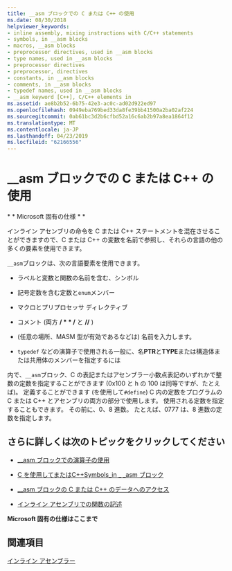 ```yaml
---
title: __asm ブロックでの C または C++ の使用
ms.date: 08/30/2018
helpviewer_keywords:
- inline assembly, mixing instructions with C/C++ statements
- symbols, in __asm blocks
- macros, __asm blocks
- preprocessor directives, used in __asm blocks
- type names, used in __asm blocks
- preprocessor directives
- preprocessor, directives
- constants, in __asm blocks
- comments, in __asm blocks
- typedef names, used in __asm blocks
- __asm keyword [C++], C/C++ elements in
ms.assetid: ae8b2b52-6b75-42e3-ac0c-ad02d922ed97
ms.openlocfilehash: 0949eba769bed33da8fe39bb41500a2ba02af224
ms.sourcegitcommit: 0ab61bc3d2b6cfbd52a16c6ab2b97a8ea1864f12
ms.translationtype: MT
ms.contentlocale: ja-JP
ms.lasthandoff: 04/23/2019
ms.locfileid: "62166556"
---
```

# <a name="using-c-or-c-in-__asm-blocks"></a>__asm ブロックでの C または C++ の使用

\* * Microsoft 固有の仕様 * *

インライン アセンブリの命令を C または C++ ステートメントを混在させることができますので、C または C++ の変数を名前で参照し、それらの言語の他の多くの要素を使用できます。

`__asm`ブロックは、次の言語要素を使用できます。

- ラベルと変数と関数の名前を含む、シンボル

- 記号定数を含む定数と`enum`メンバー

- マクロとプリプロセッサ ディレクティブ

- コメント (両方 __/ \* \* /__ と __//__ )

- (任意の場所、MASM 型が有効であるなどは) 名前を入力します。

- `typedef` などの演算子で使用される一般に、名**PTR**と**TYPE**または構造体または共用体のメンバーを指定するには

内で、`__asm`ブロック、C の表記またはアセンブラー小数点表記のいずれかで整数の定数を指定することができます (0x100 と h の 100 は同等ですが、たとえば)。 定義することができます (を使用して`#define`) C 内の定数をプログラムの C または C++ とアセンブリの両方の部分で使用します。 使用される定数を指定することもできます。 その前に、0、8 進数。 たとえば、0777 は、8 進数の定数を指定します。

## <a name="what-do-you-want-to-know-more-about"></a>さらに詳しくは次のトピックをクリックしてください

- [__asm ブロックでの演算子の使用](../../assembler/inline/using-operators-in-asm-blocks.md)

- [C を使用してまたはC++Symbols_in _ _asm ブロック](../../assembler/inline/using-c-or-cpp-symbols-in-asm-blocks.md)

- [__asm ブロックの C または C++ のデータへのアクセス](../../assembler/inline/accessing-c-or-cpp-data-in-asm-blocks.md)

- [インライン アセンブリでの関数の記述](../../assembler/inline/writing-functions-with-inline-assembly.md)

**Microsoft 固有の仕様はここまで**

## <a name="see-also"></a>関連項目

[インライン アセンブラー](../../assembler/inline/inline-assembler.md)<br/>
